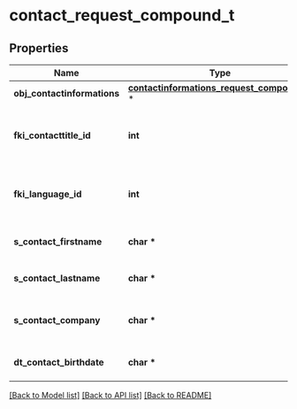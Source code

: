 # contact_request_compound_t

## Properties
Name | Type | Description | Notes
------------ | ------------- | ------------- | -------------
**obj_contactinformations** | [**contactinformations_request_compound_t**](contactinformations_request_compound.md) \* |  | 
**fki_contacttitle_id** | **int** | The unique ID of the Contacttitle.  Valid values:  |Value|Description| |-|-| |1|Ms.| |2|Mr.| |4|(Blank)| |5|Me (For Notaries)| | 
**fki_language_id** | **int** | The unique ID of the Language.  Valid values:  |Value|Description| |-|-| |1|French| |2|English| | 
**s_contact_firstname** | **char \*** | The First name of the contact | 
**s_contact_lastname** | **char \*** | The Last name of the contact | 
**s_contact_company** | **char \*** | The Company name of the contact | 
**dt_contact_birthdate** | **char \*** | The Birth Date of the contact | [optional] 

[[Back to Model list]](../README.md#documentation-for-models) [[Back to API list]](../README.md#documentation-for-api-endpoints) [[Back to README]](../README.md)


